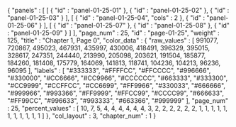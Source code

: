 {
  "panels" : [
    [
      {
        "id" : "panel-01-25-01"
      },
      {
        "id" : "panel-01-25-02"
      },
      {
        "id" : "panel-01-25-03"
      }
    ],
    [
      {
        "id" : "panel-01-25-04",
        "cols" : 2
      },
      {
        "id" : "panel-01-25-06"
      }
    ],
    [
      {
        "id" : "panel-01-25-07"
      },
      {
        "id" : "panel-01-25-08"
      },
      {
        "id" : "panel-01-25-09"
      }
    ]
  ],
  "page_num" : 25,
  "id" : "page-01-25",
  "weight" : 125,
  "title" : "Chapter 1, Page 0",
  "color_data" : {
    "raw_values" : [
      991077,
      720867,
      495023,
      467931,
      435997,
      430006,
      418491,
      396329,
      395015,
      328617,
      247351,
      244440,
      213990,
      205098,
      203621,
      191504,
      185877,
      184260,
      181408,
      175779,
      164069,
      141813,
      118741,
      104236,
      104213,
      96236,
      96095
    ],
    "labels" : [
      "#333333",
      "#FFFFCC",
      "#FFCCCC",
      "#996666",
      "#330000",
      "#CC6666",
      "#CC9966",
      "#CCCCCC",
      "#663333",
      "#333300",
      "#CC9999",
      "#CCFFCC",
      "#CC6699",
      "#FF9966",
      "#330033",
      "#666666",
      "#999966",
      "#993366",
      "#FF9999",
      "#FFCC99",
      "#CCCC99",
      "#666633",
      "#FF99CC",
      "#996633",
      "#993333",
      "#663366",
      "#999999"
    ],
    "page_num" : 25,
    "percent_values" : [
      10,
      7,
      5,
      4,
      4,
      4,
      4,
      4,
      4,
      3,
      2,
      2,
      2,
      2,
      2,
      2,
      1,
      1,
      1,
      1,
      1,
      1,
      1,
      1,
      1,
      1,
      1
    ]
  },
  "col_layout" : 3,
  "chapter_num" : 1
}
